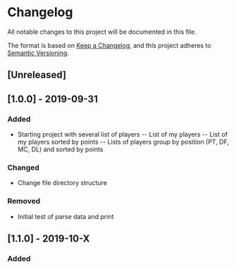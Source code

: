 # Changelog
All notable changes to this project will be documented in this file.

The format is based on [Keep a Changelog](https://keepachangelog.com/en/1.0.0/),
and this project adheres to [Semantic Versioning](https://semver.org/spec/v2.0.0.html).

## [Unreleased]

## [1.0.0] - 2019-09-31
### Added
- Starting project with several list of players
    -- List of my players
    -- List of my players sorted by points
    -- Lists of players group by position (PT, DF, MC, DL) and sorted by points

### Changed
- Change file directory structure

### Removed
- Initial test of parse data and print

## [1.1.0] - 2019-10-X
### Added